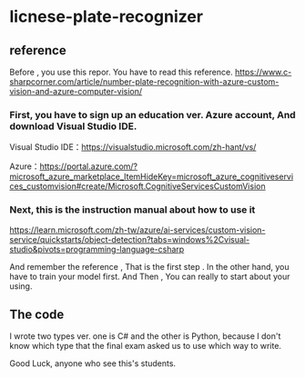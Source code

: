 # licnese-plate-recognizer
## reference

Before , you use this repor.
You have to read this reference.
https://www.c-sharpcorner.com/article/number-plate-recognition-with-azure-custom-vision-and-azure-computer-vision/

### First, you have to sign up an education ver. Azure account, And download Visual Studio IDE.

Visual Studio IDE：https://visualstudio.microsoft.com/zh-hant/vs/

Azure：https://portal.azure.com/?microsoft_azure_marketplace_ItemHideKey=microsoft_azure_cognitiveservices_customvision#create/Microsoft.CognitiveServicesCustomVision

### Next, this is the instruction manual about how to use it

https://learn.microsoft.com/zh-tw/azure/ai-services/custom-vision-service/quickstarts/object-detection?tabs=windows%2Cvisual-studio&pivots=programming-language-csharp

And remember the reference , That is the first step . In the other hand, you have to train your model first.
And Then , You can really to start about your using.

## The code

I wrote two types ver. one is C# and the other is Python, because I don't know which type that the final exam asked us to use which way to write.

Good Luck, anyone who see this's students.
